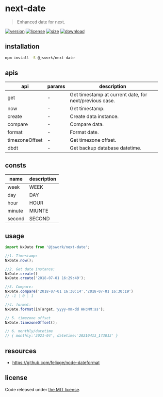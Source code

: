 # next-date
> Enhanced date for next.

[![version][version-image]][version-url]
[![license][license-image]][license-url]
[![size][size-image]][size-url]
[![download][download-image]][download-url]

## installation
```bash
npm install -S @jswork/next-date
```

## apis
| api            | params | description                                            |
| -------------- | ------ | ------------------------------------------------------ |
| get            | -      | Get timestamp at current date, for next/previous case. |
| now            | -      | Get timestamp.                                         |
| create         | -      | Create data instance.                                  |
| compare        | -      | Compare data.                                          |
| format         | -      | Format date.                                           |
| timezoneOffset | -      | Get timezone offset.                                   |
| dbdt           | -      | Get backup database datetime.                          |


## consts
| name   | description |
| ------ | ----------- |
| week   | WEEK        |
| day    | DAY         |
| hour   | HOUR        |
| minute | MIUNTE      |
| second | SECOND      |

## usage
```js
import NxDate from '@jswork/next-date';

//1. Timestamp:
NxDate.now();

//2. Get date instance:
NxDate.create() 
NxDate.create('2018-07-01 16:29:49');

//3. Compare:
NxDate.compare('2018-07-01 16:30:14','2018-07-01 16:30:19')
// -1 | 0 | 1

//4. format:
NxDate.format(inTarget,'yyyy-mm-dd HH:MM:ss');

// 5. timezone offset
NxDate.timezoneOffset();

// 6. monthly/datetime
// { monthly:'2021-04', datetime:'20210413_173013' }
```

## resources
- https://github.com/felixge/node-dateformat

## license
Code released under [the MIT license](https://github.com/afeiship/next-date/blob/master/LICENSE.txt).

[version-image]: https://img.shields.io/npm/v/@jswork/next-date
[version-url]: https://npmjs.org/package/@jswork/next-date

[license-image]: https://img.shields.io/npm/l/@jswork/next-date
[license-url]: https://github.com/afeiship/next-date/blob/master/LICENSE.txt

[size-image]: https://img.shields.io/bundlephobia/minzip/@jswork/next-date
[size-url]: https://github.com/afeiship/next-date/blob/master/dist/next-date.min.js

[download-image]: https://img.shields.io/npm/dm/@jswork/next-date
[download-url]: https://www.npmjs.com/package/@jswork/next-date
